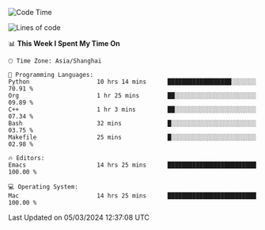 <!--START_SECTION:waka-->
![Code Time](http://img.shields.io/badge/Code%20Time-1%2C818%20hrs%2029%20mins-blue)

![Lines of code](https://img.shields.io/badge/From%20Hello%20World%20I%27ve%20Written-288.1%20thousand%20lines%20of%20code-blue)

📊 **This Week I Spent My Time On** 

```text
🕑︎ Time Zone: Asia/Shanghai

💬 Programming Languages: 
Python                   10 hrs 14 mins      ██████████████████░░░░░░░   70.91 % 
Org                      1 hr 25 mins        ██░░░░░░░░░░░░░░░░░░░░░░░   09.89 % 
C++                      1 hr 3 mins         ██░░░░░░░░░░░░░░░░░░░░░░░   07.34 % 
Bash                     32 mins             █░░░░░░░░░░░░░░░░░░░░░░░░   03.75 % 
Makefile                 25 mins             █░░░░░░░░░░░░░░░░░░░░░░░░   02.98 % 

🔥 Editors: 
Emacs                    14 hrs 25 mins      █████████████████████████   100.00 % 

💻 Operating System: 
Mac                      14 hrs 25 mins      █████████████████████████   100.00 % 
```


 Last Updated on 05/03/2024 12:37:08 UTC
<!--END_SECTION:waka-->
